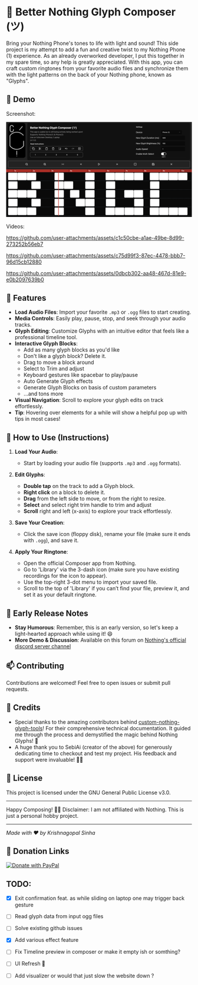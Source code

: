 # 🌟 Better Nothing Glyph Composer (ツ)

Bring your Nothing Phone's tones to life with light and sound! This side project is my attempt to add a fun and creative twist to my Nothing Phone (1) experience. As an already overworked developer, I put this together in my spare time, so any help is greatly appreciated. With this app, you can craft custom ringtones from your favorite audio files and synchronize them with the light patterns on the back of your Nothing phone, known as "Glyphs".

## 👾 Demo

Screenshot:

![Screenshot BNGC](demo/SS.png)

Videos:

https://github.com/user-attachments/assets/c1c50cbe-a1ae-49be-8d99-273252b56eb7

https://github.com/user-attachments/assets/c75d99f3-87ec-4478-bbb7-96d15cb12880

https://github.com/user-attachments/assets/0dbcb302-aa48-467d-81e9-e0b2097639b0

## 🚀 Features

- **Load Audio Files**: Import your favorite `.mp3` or `.ogg` files to start creating.
- **Media Controls**: Easily play, pause, stop, and seek through your audio tracks.
- **Glyph Editing**: Customize Glyphs with an intuitive editor that feels like a professional timeline tool.
- **Interactive Glyph Blocks**:
  - Add as many glyph blocks as you'd like
  - Don't like a glyph block? Delete it.
  - Drag to move a block around
  - Select to Trim and adjust
  - Keyboard gestures like spacebar to play/pause
  - Auto Generate Glyph effects
  - Generate Glyph Blocks on basis of custom parameters
  - ...and tons more
- **Visual Navigation**: Scroll to explore your glyph edits on track effortlessly.
- **Tip**: Hovering over elements for a while will show a helpful pop up with tips in most cases!

## 🎨 How to Use (Instructions)

1. **Load Your Audio**:

   - Start by loading your audio file (supports `.mp3` and `.ogg` formats).

2. **Edit Glyphs**:

   - **Double tap** on the track to add a Glyph block.
   - **Right click** on a block to delete it.
   - **Drag** from the left side to move, or from the right to resize.
   - **Select** and select right trim handle to trim and adjust
   - **Scroll** right and left (x-axis) to explore your track effortlessly.

3. **Save Your Creation**:

   - Click the save icon (floppy disk), rename your file (make sure it ends with `.ogg`), and save it.

4. **Apply Your Ringtone**:
   - Open the official Composer app from Nothing.
   - Go to 'Library' via the 3-dash icon (make sure you have existing recordings for the icon to appear).
   - Use the top-right 3-dot menu to import your saved file.
   - Scroll to the top of 'Library' if you can’t find your file, preview it, and set it as your default ringtone.

## 📜 Early Release Notes

- **Stay Humorous**: Remember, this is an early version, so let's keep a light-hearted approach while using it! 😄
- **More Demo & Discussion**: Available on this forum on [Nothing's official discord server channel](https://discord.com/channels/930878214237200394/1275717674634051661)

## 📫 Contributing

Contributions are welcomed! Feel free to open issues or submit pull requests.

## 🙌 Credits 
- Special thanks to the amazing contributors behind [custom-nothing-glyph-tools](https://github.com/SebiAi/custom-nothing-glyph-tools)! For their comprehensive technical documentation. It guided me through the process and demystified the magic behind Nothing Glyphs! 🚀 
- A huge thank you to SebiAi (creator of the above) for generously dedicating time to checkout and test my project. His feedback and support were invaluable! 🙏🎉

## 📄 License

This project is licensed under the GNU General Public License v3.0.

---

Happy Composing! 🎵✨ 
Disclaimer: I am not affiliated with Nothing. This is just a personal hobby project.

---

_Made with ❤️ by Krishnagopal Sinha_

## 🤝 Donation Links

[![Donate with PayPal](https://raw.githubusercontent.com/stefan-niedermann/paypal-donate-button/master/paypal-donate-button.png)](https://paypal.me/krishnagopalsinha)

## TODO:

-[X] Exit confirmation feat. as while sliding on laptop one may trigger back gesture 

-[ ] Read glyph data from input ogg files

-[ ] Solve existing github issues

-[X] Add various effect feature

-[ ] Fix Timeline preview in composer or make it empty ish or somthing?

-[ ] UI Refresh :eyes:

-[ ] Add visualizer or would that just slow the website down ?
